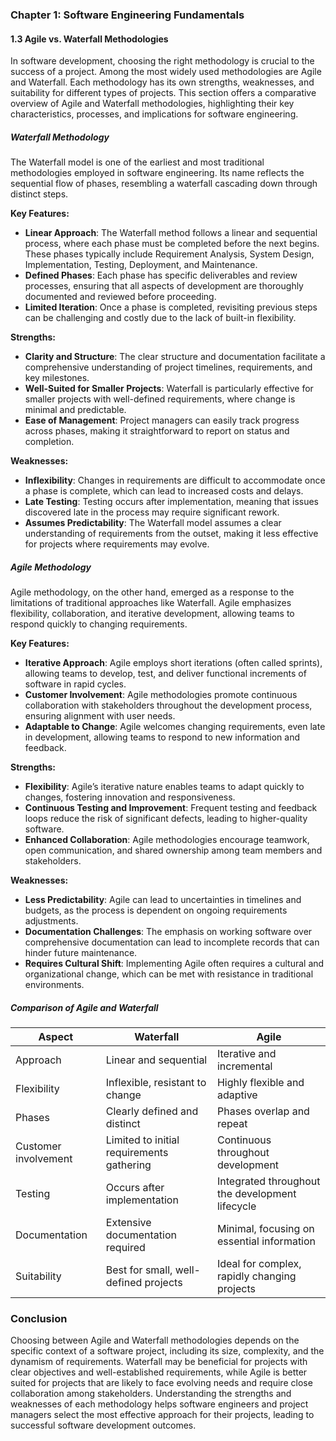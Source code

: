 ### Chapter 1: Software Engineering Fundamentals

#### 1.3 Agile vs. Waterfall Methodologies

In software development, choosing the right methodology is crucial to the success of a project. Among the most widely used methodologies are Agile and Waterfall. Each methodology has its own strengths, weaknesses, and suitability for different types of projects. This section offers a comparative overview of Agile and Waterfall methodologies, highlighting their key characteristics, processes, and implications for software engineering.

##### Waterfall Methodology

The Waterfall model is one of the earliest and most traditional methodologies employed in software engineering. Its name reflects the sequential flow of phases, resembling a waterfall cascading down through distinct steps.

**Key Features:**
- **Linear Approach**: The Waterfall method follows a linear and sequential process, where each phase must be completed before the next begins. These phases typically include Requirement Analysis, System Design, Implementation, Testing, Deployment, and Maintenance.
- **Defined Phases**: Each phase has specific deliverables and review processes, ensuring that all aspects of development are thoroughly documented and reviewed before proceeding.
- **Limited Iteration**: Once a phase is completed, revisiting previous steps can be challenging and costly due to the lack of built-in flexibility.

**Strengths:**
- **Clarity and Structure**: The clear structure and documentation facilitate a comprehensive understanding of project timelines, requirements, and key milestones.
- **Well-Suited for Smaller Projects**: Waterfall is particularly effective for smaller projects with well-defined requirements, where change is minimal and predictable.
- **Ease of Management**: Project managers can easily track progress across phases, making it straightforward to report on status and completion.

**Weaknesses:**
- **Inflexibility**: Changes in requirements are difficult to accommodate once a phase is complete, which can lead to increased costs and delays.
- **Late Testing**: Testing occurs after implementation, meaning that issues discovered late in the process may require significant rework.
- **Assumes Predictability**: The Waterfall model assumes a clear understanding of requirements from the outset, making it less effective for projects where requirements may evolve.

##### Agile Methodology

Agile methodology, on the other hand, emerged as a response to the limitations of traditional approaches like Waterfall. Agile emphasizes flexibility, collaboration, and iterative development, allowing teams to respond quickly to changing requirements.

**Key Features:**
- **Iterative Approach**: Agile employs short iterations (often called sprints), allowing teams to develop, test, and deliver functional increments of software in rapid cycles.
- **Customer Involvement**: Agile methodologies promote continuous collaboration with stakeholders throughout the development process, ensuring alignment with user needs.
- **Adaptable to Change**: Agile welcomes changing requirements, even late in development, allowing teams to respond to new information and feedback.

**Strengths:**
- **Flexibility**: Agile’s iterative nature enables teams to adapt quickly to changes, fostering innovation and responsiveness.
- **Continuous Testing and Improvement**: Frequent testing and feedback loops reduce the risk of significant defects, leading to higher-quality software.
- **Enhanced Collaboration**: Agile methodologies encourage teamwork, open communication, and shared ownership among team members and stakeholders.

**Weaknesses:**
- **Less Predictability**: Agile can lead to uncertainties in timelines and budgets, as the process is dependent on ongoing requirements adjustments.
- **Documentation Challenges**: The emphasis on working software over comprehensive documentation can lead to incomplete records that can hinder future maintenance.
- **Requires Cultural Shift**: Implementing Agile often requires a cultural and organizational change, which can be met with resistance in traditional environments.

##### Comparison of Agile and Waterfall

| Aspect                  | Waterfall                           | Agile                               |
|-------------------------|-------------------------------------|-------------------------------------|
| Approach                | Linear and sequential               | Iterative and incremental           |
| Flexibility             | Inflexible, resistant to change     | Highly flexible and adaptive        |
| Phases                  | Clearly defined and distinct         | Phases overlap and repeat            |
| Customer involvement     | Limited to initial requirements gathering | Continuous throughout development   |
| Testing                 | Occurs after implementation         | Integrated throughout the development lifecycle |
| Documentation           | Extensive documentation required    | Minimal, focusing on essential information |
| Suitability             | Best for small, well-defined projects | Ideal for complex, rapidly changing projects |

### Conclusion

Choosing between Agile and Waterfall methodologies depends on the specific context of a software project, including its size, complexity, and the dynamism of requirements. Waterfall may be beneficial for projects with clear objectives and well-established requirements, while Agile is better suited for projects that are likely to face evolving needs and require close collaboration among stakeholders. Understanding the strengths and weaknesses of each methodology helps software engineers and project managers select the most effective approach for their projects, leading to successful software development outcomes.